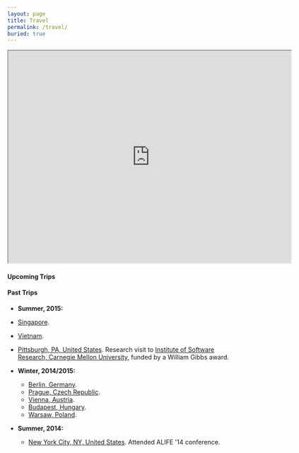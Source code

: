 ```yaml
---
layout: page
title: Travel
permalink: /travel/
buried: true
---
```


<iframe src="https://www.google.com/maps/d/u/1/embed?mid=zZQo-obBD2V8.ksNq86_x_tuk" width="640" height="480"></iframe>

<div class="divider"></div>

#### Upcoming Trips

#### Past Trips

* **Summer, 2015:**
 * [Singapore]().
 * [Vietnam]().
 * [Pittsburgh, PA, United States](). Research visit to [Institute of Software Research, Carnegie Mellon University](http://www.isri.cmu.edu/), funded by a William Gibbs award.

* **Winter, 2014/2015:**
  * [Berlin, Germany]().
  * [Prague, Czech Republic]().
  * [Vienna, Austria]().
  * [Budapest, Hungary]().
  * [Warsaw, Poland]().
* **Summer, 2014:**
  * [New York City, NY, United States](). Attended ALIFE '14 conference.
